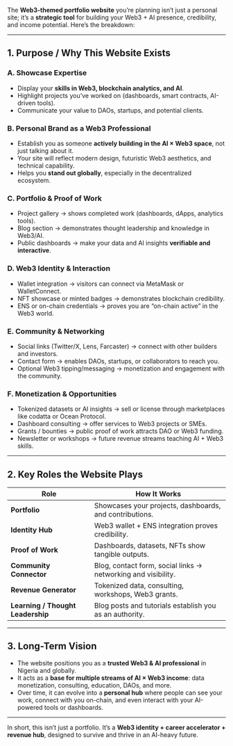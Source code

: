  The **Web3-themed portfolio website** you’re planning isn’t just a personal site; it’s a **strategic tool** for building your Web3 + AI presence, credibility, and income potential. Here’s the breakdown:

---

## **1. Purpose / Why This Website Exists**

### **A. Showcase Expertise**

* Display your **skills in Web3, blockchain analytics, and AI**.
* Highlight projects you’ve worked on (dashboards, smart contracts, AI-driven tools).
* Communicate your value to DAOs, startups, and potential clients.

### **B. Personal Brand as a Web3 Professional**

* Establish you as someone **actively building in the AI × Web3 space**, not just talking about it.
* Your site will reflect modern design, futuristic Web3 aesthetics, and technical capability.
* Helps you **stand out globally**, especially in the decentralized ecosystem.

### **C. Portfolio & Proof of Work**

* Project gallery → shows completed work (dashboards, dApps, analytics tools).
* Blog section → demonstrates thought leadership and knowledge in Web3/AI.
* Public dashboards → make your data and AI insights **verifiable and interactive**.

### **D. Web3 Identity & Interaction**

* Wallet integration → visitors can connect via MetaMask or WalletConnect.
* NFT showcase or minted badges → demonstrates blockchain credibility.
* ENS or on-chain credentials → proves you are “on-chain active” in the Web3 world.

### **E. Community & Networking**

* Social links (Twitter/X, Lens, Farcaster) → connect with other builders and investors.
* Contact form → enables DAOs, startups, or collaborators to reach you.
* Optional Web3 tipping/messaging → monetization and engagement with the community.

### **F. Monetization & Opportunities**

* Tokenized datasets or AI insights → sell or license through marketplaces like codatta or Ocean Protocol.
* Dashboard consulting → offer services to Web3 projects or SMEs.
* Grants / bounties → public proof of work attracts DAO or Web3 funding.
* Newsletter or workshops → future revenue streams teaching AI + Web3 skills.

---

## **2. Key Roles the Website Plays**

| Role                              | How It Works                                                  |
| --------------------------------- | ------------------------------------------------------------- |
| **Portfolio**                     | Showcases your projects, dashboards, and contributions.       |
| **Identity Hub**                  | Web3 wallet + ENS integration proves credibility.             |
| **Proof of Work**                 | Dashboards, datasets, NFTs show tangible outputs.             |
| **Community Connector**           | Blog, contact form, social links → networking and visibility. |
| **Revenue Generator**             | Tokenized data, consulting, workshops, Web3 grants.           |
| **Learning / Thought Leadership** | Blog posts and tutorials establish you as an authority.       |

---

## **3. Long-Term Vision**

* The website positions you as a **trusted Web3 & AI professional** in Nigeria and globally.
* It acts as a **base for multiple streams of AI × Web3 income**: data monetization, consulting, education, DAOs, and more.
* Over time, it can evolve into a **personal hub** where people can see your work, connect with you on-chain, and even interact with your AI-powered tools or dashboards.

---

In short, this isn’t just a portfolio. It’s a **Web3 identity + career accelerator + revenue hub**, designed to survive and thrive in an AI-heavy future.

